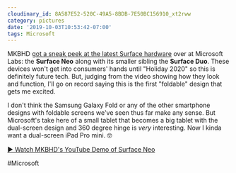 ```yaml
---
cloudinary_id: 8A587E52-520C-49A5-8BDB-7E50BC156910_xt2rww
category: pictures
date: '2019-10-03T10:53:42-07:00'
tags: Microsoft
---
```


MKBHD [got a sneak peek at the latest Surface hardware](https://youtu.be/omyZvH7aMtg) over at  Microsoft Labs: the **Surface Neo** along with its smaller sibling the **Surface Duo**. These devices won't get into consumers' hands until "Holiday 2020" so this is definitely future tech. But, judging from the video showing how they look and function, I'll go on record saying this is the first "foldable" design that gets me excited.

I don't think the Samsung Galaxy Fold or any of the other smartphone designs with foldable screens we've seen thus far make any sense. But Microsoft's take here of a small tablet that becomes a big tablet with the dual-screen design and 360 degree hinge is _very_ interesting. Now I kinda want a dual-screen iPad Pro mini. 🤓

[▶️ Watch MKBHD's YouTube Demo of Surface Neo](https://youtu.be/omyZvH7aMtg)

#Microsoft